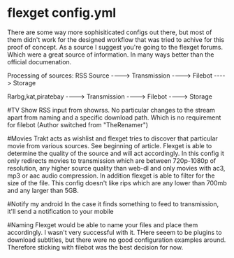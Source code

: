 # flexget config.yml
There are some way more sophisiticated configs out there, but most of them didn't work for the designed workflow that was tried to achive for this proof of concept.
As a source I suggest you're going to the flexget forums. Which were a great source of information. In many ways better than the official documenation.

Processing of sources:
RSS Source ----> Transmission ----> Filebot ----> Storage

Rarbg,kat,piratebay ----> Transmission ----> Filebot ----> Storage

#TV Show
RSS input from showrss. No particular changes to the stream apart from naming and a specific download path. Which is no requirement for filebot (Author switched from "TheRenamer")

#Movies
Trakt acts as wishlist and flexget tries to discover that particular movie from various sources. See beginning of article.
Flexget is able to determine the quality of the source and will act accordingly. In this config it only redirects movies to transmission
which are between 720p-1080p of resolution, any higher source quality than web-dl and only movies with ac3, mp3 or aac audio compression.
In addition flexget is able to filter for the size of the file. This config doesn't like rips which are any lower than 700mb and any larger than 5GB.

#Notify my android
In the case it finds something to feed to transmission, it'll send a notification to your mobile

#Naming
Flexget would be able to name your files and place them accordingly. I wasn't very successful with it.
THere seeem to be plugins to download subtitles, but there were no good configuration examples around. Therefore sticking with filebot was the best decision for now.

